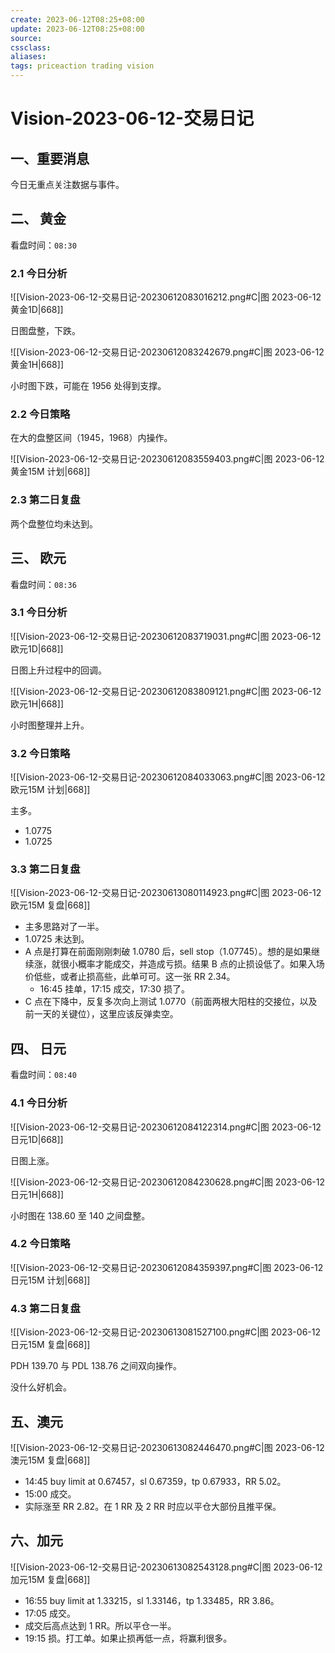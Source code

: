 ```yaml
---
create: 2023-06-12T08:25+08:00
update: 2023-06-12T08:25+08:00
source:
cssclass:
aliases:
tags: priceaction trading vision
---
```


# Vision-2023-06-12-交易日记

## 一、重要消息

今日无重点关注数据与事件。

## 二、 黄金

看盘时间：`08:30`

### 2.1 今日分析

![[Vision-2023-06-12-交易日记-20230612083016212.png#C|图 2023-06-12 黄金1D|668]]

日图盘整，下跌。

![[Vision-2023-06-12-交易日记-20230612083242679.png#C|图 2023-06-12 黄金1H|668]]

小时图下跌，可能在 1956 处得到支撑。

### 2.2 今日策略

在大的盘整区间（1945，1968）内操作。

![[Vision-2023-06-12-交易日记-20230612083559403.png#C|图 2023-06-12 黄金15M 计划|668]]

### 2.3 第二日复盘

两个盘整位均未达到。

## 三、 欧元

看盘时间：`08:36`

### 3.1 今日分析

![[Vision-2023-06-12-交易日记-20230612083719031.png#C|图 2023-06-12 欧元1D|668]]

日图上升过程中的回调。

![[Vision-2023-06-12-交易日记-20230612083809121.png#C|图 2023-06-12 欧元1H|668]]

小时图整理并上升。

### 3.2 今日策略

![[Vision-2023-06-12-交易日记-20230612084033063.png#C|图 2023-06-12 欧元15M 计划|668]]

主多。

- 1.0775
- 1.0725

### 3.3 第二日复盘

![[Vision-2023-06-12-交易日记-20230613080114923.png#C|图 2023-06-12 欧元15M 复盘|668]]

- 主多思路对了一半。
- 1.0725 未达到。
- A 点是打算在前面刚刚刺破 1.0780 后，sell stop（1.07745）。想的是如果继续涨，就很小概率才能成交，并造成亏损。结果 B 点的止损设低了。如果入场价低些，或者止损高些，此单可可。这一张 RR 2.34。
  - 16:45 挂单，17:15 成交，17:30 损了。
- C 点在下降中，反复多次向上测试 1.0770（前面两根大阳柱的交接位，以及前一天的关键位），这里应该反弹卖空。

## 四、 日元

看盘时间：`08:40`

### 4.1 今日分析

![[Vision-2023-06-12-交易日记-20230612084122314.png#C|图 2023-06-12 日元1D|668]]

日图上涨。

![[Vision-2023-06-12-交易日记-20230612084230628.png#C|图 2023-06-12 日元1H|668]]

小时图在 138.60 至 140 之间盘整。

### 4.2 今日策略

![[Vision-2023-06-12-交易日记-20230612084359397.png#C|图 2023-06-12 日元15M 计划|668]]

### 4.3 第二日复盘

![[Vision-2023-06-12-交易日记-20230613081527100.png#C|图 2023-06-12 日元15M 复盘|668]]

PDH 139.70 与 PDL 138.76 之间双向操作。

没什么好机会。

## 五、澳元

![[Vision-2023-06-12-交易日记-20230613082446470.png#C|图 2023-06-12 澳元15M 复盘|668]]

- 14:45 buy limit at 0.67457，sl 0.67359，tp 0.67933，RR 5.02。
- 15:00 成交。
- 实际涨至 RR 2.82。在 1 RR 及 2 RR 时应以平仓大部份且推平保。

## 六、加元

![[Vision-2023-06-12-交易日记-20230613082543128.png#C|图 2023-06-12 加元15M 复盘|668]]



- 16:55 buy limit at 1.33215，sl 1.33146，tp 1.33485，RR 3.86。
- 17:05 成交。
- 成交后高点达到 1 RR。所以平仓一半。
- 19:15 损。打工单。如果止损再低一点，将赢利很多。
